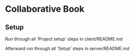 # Collaborative Book

## Setup

Run through all 'Project setup' steps in client/README.md

Afterward run through all 'Setup' steps in server/README.md

